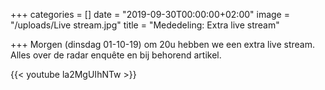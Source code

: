 +++
categories = []
date = "2019-09-30T00:00:00+02:00"
image = "/uploads/Live stream.jpg"
title = "Mededeling: Extra live stream"

+++
Morgen (dinsdag 01-10-19) om 20u hebben we een extra live stream.   
Alles over de radar enquête en bij behorend artikel.

    
{{< youtube la2MgUIhNTw >}}